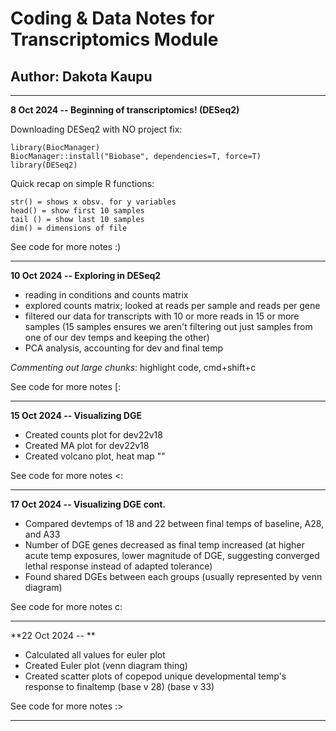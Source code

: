 # Coding & Data Notes for Transcriptomics Module

## Author: Dakota Kaupu

------------------------------------------------------------------------

**8 Oct 2024 -- Beginning of transcriptomics! (DESeq2)**

Downloading DESeq2 with NO project fix:

```         
library(BiocManager)
BiocManager::install("Biobase", dependencies=T, force=T)
library(DESeq2)
```

Quick recap on simple R functions:

```         
str() = shows x obsv. for y variables
head() = show first 10 samples
tail () = show last 10 samples
dim() = dimensions of file
```

See code for more notes :)

------------------------------------------------------------------------

**10 Oct 2024 -- Exploring in DESeq2**

-   reading in conditions and counts matrix
-   explored counts matrix; looked at reads per sample and reads per gene
-   filtered our data for transcripts with 10 or more reads in 15 or more samples (15 samples ensures we aren't filtering out just samples from one of our dev temps and keeping the other)
-   PCA analysis, accounting for dev and final temp

*Commenting out large chunks*: highlight code, cmd+shift+c

See code for more notes [:

------------------------------------------------------------------------

**15 Oct 2024 -- Visualizing DGE**

-   Created counts plot for dev22v18
-   Created MA plot for dev22v18
-   Created volcano plot, heat map ""

See code for more notes <:

------------------------------------------------------------------------

**17 Oct 2024 -- Visualizing DGE cont.**

-   Compared devtemps of 18 and 22 between final temps of baseline, A28, and A33
-   Number of DGE genes decreased as final temp increased (at higher acute temp exposures, lower magnitude of DGE, suggesting converged lethal response instead of adapted tolerance)
-   Found shared DGEs between each groups (usually represented by venn diagram)

See code for more notes c:

------------------------------------------------------------------------

**22 Oct 2024 -- **

-   Calculated all values for euler plot
-   Created Euler plot (venn diagram thing)
-   Created scatter plots of copepod unique developmental temp's response to finaltemp (base v 28) (base v 33)

See code for more notes :>

------------------------------------------------------------------------
